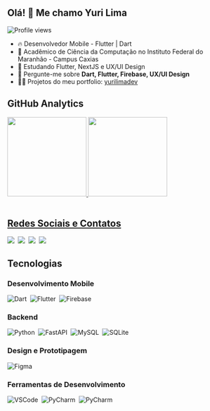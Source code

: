 ## Olá! 👋 Me chamo Yuri Lima

<p align="left"> <img src="https://komarev.com/ghpvc/?username=yurilima7&color=blue" alt="Profile views" /> </p>

- 🔥 Desenvolvedor Mobile - Flutter | Dart
- 🔭 Acadêmico de Ciência da Computação no Instituto Federal do Maranhão - Campus Caxias
- 🌱 Estudando Flutter, NextJS e UX/UI Design
- 💬 Pergunte-me sobre **Dart, Flutter, Firebase, UX/UI Design**
- 👨‍💻 Projetos do meu portfolio: <a href="https://yurilimadev.netlify.app" target="_blank">yurilimadev</a>

## GitHub Analytics
<div>
  <a href="https://github.com/yurilima7">
  <img height="180em" src = "https://github-readme-stats-sigma-five.vercel.app/api?username=yurilima7&show_icons=true&count_private=true&theme=tokyonight">
  <img height="180em" src="https://github-readme-stats-sigma-five.vercel.app/api/top-langs/?username=yurilima7&layout=compact&langs_count=5&theme=tokyonight"/>
</div><br/>

## Redes Sociais e Contatos
<a href="https://www.instagram.com/yurilima.7/" target="_blank"><img src="https://img.shields.io/badge/Instagram-E4405F?style=for-the-badge&logo=instagram&logoColor=white"></a>&nbsp;
<a href="https://www.linkedin.com/in/yuri-lima7" target="_blank"><img src="https://img.shields.io/badge/LinkedIn-0077B5?style=for-the-badge&logo=linkedin&logoColor=white"></a>&nbsp;
<a href="https://yurilimadev.netlify.app" target="_blank"><img src="https://img.shields.io/badge/website-111540?style=for-the-badge&logo=About.me&logoColor=white"></a>&nbsp;
<a href="https://github.com/yurilima7" target="_blank"><img src="https://img.shields.io/badge/GitHub-2D2D2D?style=for-the-badge&logo=github&logoColor=white"></a>&nbsp;


## Tecnologias
### Desenvolvimento Mobile
![Dart](https://img.shields.io/badge/Dart-0175C2?style=for-the-badge&logo=dart&logoColor=white)&nbsp;
![Flutter](https://img.shields.io/badge/Flutter-02569B?style=for-the-badge&logo=flutter&logoColor=white)&nbsp;
![Firebase](https://img.shields.io/badge/Firebase-039BE5?style=for-the-badge&logo=Firebase&logoColor=white)&nbsp;

### Backend
![Python](https://img.shields.io/badge/python-14354C?style=for-the-badge&logo=python&logoColor=white)&nbsp;
![FastAPI](https://img.shields.io/badge/FastAPI-005571?style=for-the-badge&logo=fastapi)&nbsp;
![MySQL](https://img.shields.io/badge/MySQL-005C84?style=for-the-badge&logo=mysql&logoColor=white)&nbsp;
![SQLite](https://img.shields.io/badge/Sqlite-003B57?style=for-the-badge&logo=sqlite&logoColor=white)&nbsp;

### Design e Prototipagem
![Figma](https://img.shields.io/badge/Figma-F24E1E?style=for-the-badge&logo=figma&logoColor=white)&nbsp;

### Ferramentas de Desenvolvimento
![VSCode](https://img.shields.io/badge/Visual_Studio_Code-0078D4?style=for-the-badge&logo=visual%20studio%20code&logoColor=white)&nbsp;
![PyCharm](https://img.shields.io/badge/PyCharm-2D2D2D?style=for-the-badge&logo=Pycharm&logoColor=3FDB82)&nbsp;
![PyCharm](https://img.shields.io/badge/Android_Studio-2D2D2D?style=for-the-badge&logo=android-studio&logoColor=3DDC84)&nbsp;

